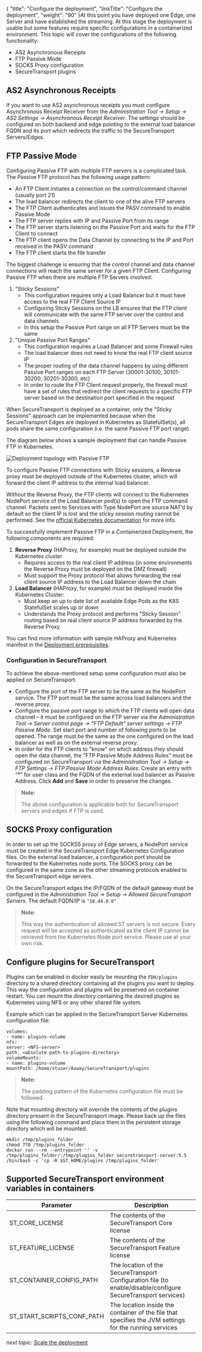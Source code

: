 {
    "title": "Configure the deployment",
    "linkTitle": "Configure the deployment",
    "weight": "90"
}At this point you have deployed one Edge, one Server and have established the streaming. At this stage the deployment is usable but some features require specific configurations in a containerized environment. This topic will cover the configurations of the following functionality:

-   AS2 Asynchronous Receipts
-   FTP Passive Mode
-   SOCKS Proxy configuration
-   <span class="mc-variable axway_variables.Component_Short_Name variable">SecureTransport</span> plugins

## AS2 Asynchronous Receipts

If you want to use AS2 asynchronous receipts you must configure Asynchronous Receipt Receiver from the *Administration Tool -> Setup -> AS2 Settings -> Asynchronous Receipt Receiver*. The settings should be configured on both backend and edge pointing to the external load balancer FQDN and its port which redirects the traffic to the SecureTransport Servers/Edges.

<span id="ftpPassive"></span>

## FTP Passive Mode

Configuring Passive FTP with multiple FTP servers is a complicated task. The Passive FTP protocol has the following usage pattern:

-   An FTP Client initiates a connection on the control/command channel (usually port 21)
-   The load balancer redirects the client to one of the alive FTP servers
-   The FTP Client authenticates and issues the PASV command to enable Passive Mode
-   The FTP server replies with IP and Passive Port from its range
-   The FTP server starts listening on the Passive Port and waits for the FTP Client to connect
-   The FTP client opens the Data Channel by connecting to the IP and Port received in the PASV command
-   The FTP client starts the file transfer

The biggest challenge is ensuring that the control channel and data channel connections will reach the same server for a given FTP Client. Configuring Passive FTP when there are multiple FTP Servers involved:

1.  "Sticky Sessions"  
    -   This configuration requires only a Load Balancer but it must have access to the real FTP Client Source IP
    -   Configuring Sticky Sessions on the LB ensures that the FTP client will communicate with the same FTP server over the control and data channels
    -   In this setup the Passive Port range on all FTP Servers must be the same
2.  "Unique Passive Port Ranges"  
    -   This configuration requires a Load Balancer and some Firewall rules
    -   The load balancer does not need to know the real FTP client source IP
    -   The proper routing of the data channel happens by using different Passive Port ranges on each FTP Server (30001-30100, 30101-30200, 30201-30300, etc)
    -   In order to route the FTP Client request properly, the firewall must have a set of rules that redirect the client requests to a specific FTP server based on the destination port specified in the request

When SecureTransport is deployed as a container, only the "Sticky Sessions" approach can be implemented because when the SecureTransport Edges are deployed in Kubernetes as StatefulSet(s), all pods share the same configuration (i.e. the same Passive FTP port range).

The diagram below shows a sample deployment that can handle Passive FTP in Kubernetes.

<img src="/Images/SecureTransport/deployment-topology-passiveFTP.png" class="maxWidth" alt="Deployment topology with Passive FTP" />

To configure Passive FTP connections with Sticky sessions, a Reverse proxy must be deployed outside of the Kubernetes cluster, which will forward the client IP address to the internal load balancer.

Without the Reverse Proxy, the FTP clients will connect to the Kubernetes NodePort service of the Load Balancer pod(s) to open the FTP command channel. Packets sent to Services with Type NodePort are source NAT’d by default so the client IP is lost and the sticky session routing cannot be performed. See the [official Kubernetes documentation](https://kubernetes.io/docs/tutorials/services/source-ip/ "Kubernetes documentation: Source IP") for more info.

To successfully implement Passive FTP in a Containerized Deployment, the following components are required:

1.  **Reverse Proxy** (HAProxy, for example) must be deployed outside the Kubernetes cluster
    -   Requires access to the real client IP address (in some environments the Reverse Proxy must be deployed on the DMZ firewall)
    -   Must support the Proxy protocol that allows forwarding the real client source IP address to the Load Balancer down the chain
2.  **Load Balancer** (HAProxy, for example) must be deployed inside the Kubernetes Cluster:
    -   Must keep an up to date list of available Edge Pods as the K8S StatefulSet scales up or down
    -   Understands the Proxy protocol and performs "Sticky Session" routing based on real client source IP address forwarded by the Reverse Proxy

You can find more information with sample HAProxy and Kubernetes manifest in the <a href="../deployment-prerequisites" class="MCXref xref">Deployment prerequisites</a>.

### Configuration in SecureTransport

To achieve the above-mentioned setup some configuration must also be applied on SecureTransport.

-   Configure the port of the FTP server to be the same as the NodePort service. The FTP port must be the same across load balancers and the reverse proxy.
-   Configure the passive port range to which the FTP clients will open data channel – it must be configured on the FTP server via the *Administration Tool -> Server control page -> “FTP Default” server settings -> FTP Passive Mode*. Set start port and number of following ports to be opened. The range must be the same as the one configured on the load balancer as well as on the external reverse proxy.
-   In order for the FTP clients to "know" on which address they should open the data channel, the "FTP Passive Mode Address Rules" must be configured on SecureTransport via the *Administration Tool -> Setup -> FTP Settings -> FTP Passive Mode Address Rules*. Create an entry with “\*” for user class and the FQDN of the external load balancer as Passive Address. Click **Add** and **Save** in order to preserve the changes.

> **Note:**
>
> The above configuration is applicable both for SecureTransport servers and edges if FTP is used.

## SOCKS Proxy configuration

In order to set up the SOCKS5 proxy of Edge servers, a NodePort service must be created in the SecureTransport Edge Kubernetes Configuration files. On the external load balancer, a configuration port should be forwarded to the Kubernetes node ports. The SOCKS proxy can be configured in the same zone as the other streaming protocols enabled to the SecureTransport edge servers.

On the SecureTransport edges the IP/FQDN of the default gateway must be configured in the *Administration Tool -> Setup -> Allowed SecureTransport Servers*. The default FQDN/IP is `"10.44.0.0"`

> **Note:**
>
> This way the authentication of allowed ST servers is not secure. Every request will be accepted as authenticated as the client IP cannot be retrieved from the Kubernetes Node port service. Please use at your own risk.

## Configure plugins for SecureTransport

Plugins can be enabled in docker easily be mounting the `FDH/plugins` directory to a shared directory containing all the plugins you want to deploy. This way the configuration and plugins will be preserved on container restart. You can mount the directory containing the desired plugins as Kubernetes using NFS or any other shared file system.

Example which can be applied in the SecureTransport Server Kubernetes configuration file:



    volumes:
    - name: plugins-volume
    nfs:
    server: <NFS-server>
    path: <absolute-path-to-plugins-directory>
    volumeMounts:
    - name: plugins-volume
    mountPath: /home/stuser/Axway/SecureTransport/plugins

> **Note:**
>
> The padding pattern of the Kubernetes configuration file must be followed.

Note that mounting directory will override the contents of the plugins directory present in the SecureTransport image. Please back up the files using the following command and place them in the persistent storage directory which will be mounted.



    mkdir /tmp/plugins_folder
    chmod 770 /tmp/plugins_folder
    docker run --rm --entrypoint '' -v /tmp/plugins_folder/:/tmp/plugins_folder securetransport-server:5.5 /bin/bash -c 'cp -R $ST_HOME/plugins /tmp/plugins_folder'

## Supported <span class="mc-variable axway_variables.Component_Short_Name variable">SecureTransport</span> environment variables in containers

<table>
   <thead>
      <tr>
<th class="HeadE-Column1-Header1">Parameter         </th>
<th class="HeadD-Column1-Header1">Description         </th>
      </tr>
   </thead>
   <tbody>
      <tr>
         <td><p>ST_CORE_LICENSE</p>         </td>
         <td>The contents of the SecureTransport Core license         </td>
      </tr>
      <tr>
         <td><p>ST_FEATURE_LICENSE</p>         </td>
         <td>The contents of the SecureTransport Feature license         </td>
      </tr>
      <tr>
         <td><p>ST_CONTAINER_CONFIG_PATH</p>         </td>
         <td>The location of the SecureTransport Configuration file (to enable/disable/configure SecureTransport services)         </td>
      </tr>
      <tr>
         <td><p>ST_START_SCRIPTS_CONF_PATH</p>         </td>
         <td>The location inside the container of the file that specifies the JVM settings for the running services         </td>
      </tr>
   </tbody>
</table>

*next topic:* <a href="../scale-deployment" class="MCXref xref">Scale the deployment</a>
